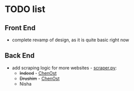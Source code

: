 # TODO list

## Front End
* complete revamp of design, as it is quite basic right now

## Back End
* add scraping logic for more websites - [scraper.py](backend/scraper.py):
  * ~~Indeed~~ - [ChenOst](pull/7)
  * ~~Drushim~~ - [ChenOst](pull/7)
  * Nisha
